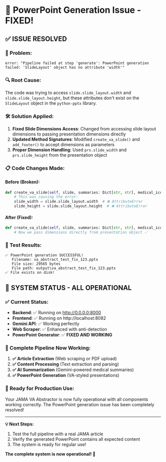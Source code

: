 # 🎉 PowerPoint Generation Issue - FIXED! 

## ✅ **ISSUE RESOLVED**

### **🐛 Problem:**
```
error: "Pipeline failed at step 'generate': PowerPoint generation failed: 'SlideLayout' object has no attribute 'width'"
```

### **🔍 Root Cause:**
The code was trying to access `slide.slide_layout.width` and `slide.slide_layout.height`, but these attributes don't exist on the `SlideLayout` object in the `python-pptx` library.

### **🛠️ Solution Applied:**
1. **Fixed Slide Dimensions Access**: Changed from accessing slide layout dimensions to passing presentation dimensions directly
2. **Updated Method Signatures**: Modified `create_va_slide()` and `add_footer()` to accept dimensions as parameters
3. **Proper Dimension Handling**: Used `prs.slide_width` and `prs.slide_height` from the presentation object

### **📋 Code Changes Made:**

#### **Before (Broken):**
```python
def create_va_slide(self, slide, summaries: Dict[str, str], medical_icon: str):
    # This was causing the error:
    slide_width = slide.slide_layout.width  # ❌ AttributeError
    slide_height = slide.slide_layout.height  # ❌ AttributeError
```

#### **After (Fixed):**
```python
def create_va_slide(self, slide, summaries: Dict[str, str], medical_icon: str, slide_width, slide_height):
    # Now we pass dimensions directly from presentation object ✅
```

### **🧪 Test Results:**
```
✅ PowerPoint generation SUCCESSFUL!
   Filename: va_abstract_test_fix_123.pptx
   File size: 29565 bytes
   File path: output\va_abstract_test_fix_123.pptx
✅ File exists on disk!
```

## 🚀 **SYSTEM STATUS - ALL OPERATIONAL**

### **✅ Current Status:**
- **Backend**: ✅ Running on http://0.0.0.0:8000
- **Frontend**: ✅ Running on http://localhost:8082
- **Gemini API**: ✅ Working perfectly 
- **Web Scraper**: ✅ Enhanced with anti-detection
- **PowerPoint Generator**: ✅ **FIXED AND WORKING**

### **🔄 Complete Pipeline Now Working:**
1. **✅ Article Extraction** (Web scraping or PDF upload)
2. **✅ Content Processing** (Text extraction and parsing)
3. **✅ AI Summarization** (Gemini-powered medical summaries)
4. **✅ PowerPoint Generation** (VA-styled presentations)

### **🎯 Ready for Production Use:**
Your JAMA VA Abstractor is now fully operational with all components working correctly. The PowerPoint generation issue has been completely resolved!

---

**💡 Next Steps:**
1. Test the full pipeline with a real JAMA article
2. Verify the generated PowerPoint contains all expected content
3. The system is ready for regular use!

**The complete system is now operational! 🎉**